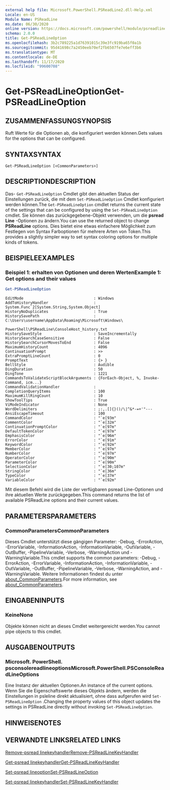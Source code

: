 ```yaml
---
external help file: Microsoft.PowerShell.PSReadLine2.dll-Help.xml
Locale: en-US
Module Name: PSReadLine
ms.date: 06/30/2020
online version: https://docs.microsoft.com/powershell/module/psreadline/get-psreadlineoption?view=powershell-7.2&WT.mc_id=ps-gethelp
schema: 2.0.0
title: Get-PSReadLineOption
ms.openlocfilehash: 3b2c789225a1d76391015c39e3fc919ba65f0a1b
ms.sourcegitcommit: 95d41698c7a2450eeb70ef2fb6507fe7e6eff3b6
ms.translationtype: MT
ms.contentlocale: de-DE
ms.lasthandoff: 11/17/2020
ms.locfileid: "99600708"
---
```

# <span data-ttu-id="e96a0-102">Get-PSReadLineOption</span><span class="sxs-lookup"><span data-stu-id="e96a0-102">Get-PSReadLineOption</span></span>

## <span data-ttu-id="e96a0-103">ZUSAMMENFASSUNG</span><span class="sxs-lookup"><span data-stu-id="e96a0-103">SYNOPSIS</span></span>
<span data-ttu-id="e96a0-104">Ruft Werte für die Optionen ab, die konfiguriert werden können.</span><span class="sxs-lookup"><span data-stu-id="e96a0-104">Gets values for the options that can be configured.</span></span>

## <span data-ttu-id="e96a0-105">SYNTAX</span><span class="sxs-lookup"><span data-stu-id="e96a0-105">SYNTAX</span></span>

```
Get-PSReadLineOption [<CommonParameters>]
```

## <span data-ttu-id="e96a0-106">DESCRIPTION</span><span class="sxs-lookup"><span data-stu-id="e96a0-106">DESCRIPTION</span></span>

<span data-ttu-id="e96a0-107">Das- `Get-PSReadLineOption` Cmdlet gibt den aktuellen Status der Einstellungen zurück, die mit dem `Set-PSReadLineOption` Cmdlet konfiguriert werden können.</span><span class="sxs-lookup"><span data-stu-id="e96a0-107">The `Get-PSReadLineOption` cmdlet returns the current state of the settings that can be configured by using the `Set-PSReadLineOption` cmdlet.</span></span> <span data-ttu-id="e96a0-108">Sie können das zurückgegebene-Objekt verwenden, um die **psread Line** -Optionen zu ändern.</span><span class="sxs-lookup"><span data-stu-id="e96a0-108">You can use the returned object to change **PSReadLine** options.</span></span> <span data-ttu-id="e96a0-109">Dies bietet eine etwas einfachere Möglichkeit zum Festlegen von Syntax Farboptionen für mehrere Arten von Token.</span><span class="sxs-lookup"><span data-stu-id="e96a0-109">This provides a slightly simpler way to set syntax coloring options for multiple kinds of tokens.</span></span>

## <span data-ttu-id="e96a0-110">BEISPIELE</span><span class="sxs-lookup"><span data-stu-id="e96a0-110">EXAMPLES</span></span>

### <span data-ttu-id="e96a0-111">Beispiel 1: erhalten von Optionen und deren Werten</span><span class="sxs-lookup"><span data-stu-id="e96a0-111">Example 1: Get options and their values</span></span>

```powershell
Get-PSReadLineOption
```

```Output
EditMode                               : Windows
AddToHistoryHandler                    : System.Func`2[System.String,System.Object]
HistoryNoDuplicates                    : True
HistorySavePath                        : C:\Users\username\AppData\Roaming\Microsoft\Windows\
                                         PowerShell\PSReadLine\ConsoleHost_history.txt
HistorySaveStyle                       : SaveIncrementally
HistorySearchCaseSensitive             : False
HistorySearchCursorMovesToEnd          : False
MaximumHistoryCount                    : 4096
ContinuationPrompt                     : >>
ExtraPromptLineCount                   : 0
PromptText                             : {> }
BellStyle                              : Audible
DingDuration                           : 50
DingTone                               : 1221
CommandsToValidateScriptBlockArguments : {ForEach-Object, %, Invoke-Command, icm...}
CommandValidationHandler               :
CompletionQueryItems                   : 100
MaximumKillRingCount                   : 10
ShowToolTips                           : True
ViModeIndicator                        : None
WordDelimiters                         : ;:,.[]{}()/\|^&*-=+'"---
AnsiEscapeTimeout                      : 100
CommandColor                           : "`e[93m"
CommentColor                           : "`e[32m"
ContinuationPromptColor                : "`e[97m"
DefaultTokenColor                      : "`e[97m"
EmphasisColor                          : "`e[96m"
ErrorColor                             : "`e[91m"
KeywordColor                           : "`e[92m"
MemberColor                            : "`e[97m"
NumberColor                            : "`e[97m"
OperatorColor                          : "`e[90m"
ParameterColor                         : "`e[90m"
SelectionColor                         : "`e[30;107m"
StringColor                            : "`e[36m"
TypeColor                              : "`e[37m"
VariableColor                          : "`e[92m"
```

<span data-ttu-id="e96a0-112">Mit diesem Befehl wird die Liste der verfügbaren psread Line-Optionen und ihre aktuellen Werte zurückgegeben.</span><span class="sxs-lookup"><span data-stu-id="e96a0-112">This command returns the list of available PSReadLine options and their current values.</span></span>

## <span data-ttu-id="e96a0-113">PARAMETERS</span><span class="sxs-lookup"><span data-stu-id="e96a0-113">PARAMETERS</span></span>

### <span data-ttu-id="e96a0-114">CommonParameters</span><span class="sxs-lookup"><span data-stu-id="e96a0-114">CommonParameters</span></span>

<span data-ttu-id="e96a0-115">Dieses Cmdlet unterstützt diese gängigen Parameter: -Debug, -ErrorAction, -ErrorVariable, -InformationAction, -InformationVariable, -OutVariable, -OutBuffer, -PipelineVariable, -Verbose, -WarningAction und -WarningVariable.</span><span class="sxs-lookup"><span data-stu-id="e96a0-115">This cmdlet supports the common parameters: -Debug, -ErrorAction, -ErrorVariable, -InformationAction, -InformationVariable, -OutVariable, -OutBuffer, -PipelineVariable, -Verbose, -WarningAction, and -WarningVariable.</span></span> <span data-ttu-id="e96a0-116">Weitere Informationen findest du unter [about_CommonParameters](http://go.microsoft.com/fwlink/?LinkID=113216).</span><span class="sxs-lookup"><span data-stu-id="e96a0-116">For more information, see [about_CommonParameters](http://go.microsoft.com/fwlink/?LinkID=113216).</span></span>

## <span data-ttu-id="e96a0-117">EINGABEN</span><span class="sxs-lookup"><span data-stu-id="e96a0-117">INPUTS</span></span>

### <span data-ttu-id="e96a0-118">Keine</span><span class="sxs-lookup"><span data-stu-id="e96a0-118">None</span></span>

<span data-ttu-id="e96a0-119">Objekte können nicht an dieses Cmdlet weitergereicht werden.</span><span class="sxs-lookup"><span data-stu-id="e96a0-119">You cannot pipe objects to this cmdlet.</span></span>

## <span data-ttu-id="e96a0-120">AUSGABEN</span><span class="sxs-lookup"><span data-stu-id="e96a0-120">OUTPUTS</span></span>

### <span data-ttu-id="e96a0-121">Microsoft. PowerShell. psconsolereadlineoptions</span><span class="sxs-lookup"><span data-stu-id="e96a0-121">Microsoft.PowerShell.PSConsoleReadLineOptions</span></span>

<span data-ttu-id="e96a0-122">Eine Instanz der aktuellen Optionen.</span><span class="sxs-lookup"><span data-stu-id="e96a0-122">An instance of the current options.</span></span> <span data-ttu-id="e96a0-123">Wenn Sie die Eigenschaftswerte dieses Objekts ändern, werden die Einstellungen in psleline direkt aktualisiert, ohne dass aufgerufen wird `Set-PSReadLineOption` .</span><span class="sxs-lookup"><span data-stu-id="e96a0-123">Changing the property values of this object updates the settings in PSReadLine directly without invoking `Set-PSReadLineOption`.</span></span>

## <span data-ttu-id="e96a0-124">HINWEISE</span><span class="sxs-lookup"><span data-stu-id="e96a0-124">NOTES</span></span>

## <span data-ttu-id="e96a0-125">VERWANDTE LINKS</span><span class="sxs-lookup"><span data-stu-id="e96a0-125">RELATED LINKS</span></span>

[<span data-ttu-id="e96a0-126">Remove-psread linekeyhandler</span><span class="sxs-lookup"><span data-stu-id="e96a0-126">Remove-PSReadLineKeyHandler</span></span>](Remove-PSReadLineKeyHandler.md)

[<span data-ttu-id="e96a0-127">Get-psread linekeyhandler</span><span class="sxs-lookup"><span data-stu-id="e96a0-127">Get-PSReadLineKeyHandler</span></span>](Get-PSReadLineKeyHandler.md)

[<span data-ttu-id="e96a0-128">Set-psread lineoption</span><span class="sxs-lookup"><span data-stu-id="e96a0-128">Set-PSReadLineOption</span></span>](Set-PSReadLineOption.md)

[<span data-ttu-id="e96a0-129">Set-psread linekeyhandler</span><span class="sxs-lookup"><span data-stu-id="e96a0-129">Set-PSReadLineKeyHandler</span></span>](Set-PSReadLineKeyHandler.md)
